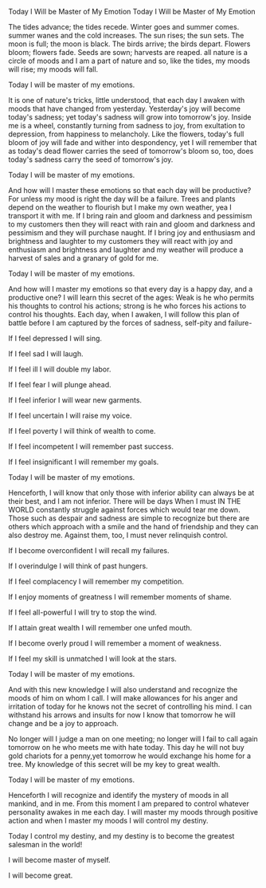 Today I Will be Master of My Emotion
Today I Will be Master of My Emotion

The tides advance; the tides recede. Winter goes and summer comes. summer wanes and the cold increases. The sun rises; the sun sets. The moon is full; the moon is black. The birds arrive; the birds depart. Flowers bloom; flowers fade. Seeds are sown; harvests are reaped. all nature is a circle of moods and I am a part of nature and so, like the tides, my moods will rise; my moods will fall.

Today I will be master of my emotions.

It is one of nature's tricks, little understood, that each day I awaken with moods that have changed from yesterday. Yesterday's joy will become today's sadness; yet today's sadness will grow into tomorrow's joy. Inside me is a wheel, constantly turning from sadness to joy, from exultation to depression, from happiness to melancholy. Like the flowers, today's full bloom of joy will fade and wither into despondency, yet I will remember that as today's dead flower carries the seed of tomorrow's bloom so, too, does today's sadness carry the seed of tomorrow's joy.

Today I will be master of my emotions.

And how will I master these emotions so that each day will be productive? For unless my mood is right the day will be a failure. Trees and plants depend on the weather to flourish but I make my own weather, yea I transport it with me. If I bring rain and gloom and darkness and pessimism to my customers then they will react with rain and gloom and darkness and pessimism and they will purchase naught. If I bring joy and enthusiasm and brightness and laughter to my customers they will react with joy and enthusiasm and brightness and laughter and my weather will produce a harvest of sales and a granary of gold for me.

Today I will be master of my emotions.

And how will I master my emotions so that every day is a happy day, and a productive one? I will learn this secret of the ages: Weak is he who permits his thoughts to control his actions; strong is he who forces his actions to control his thoughts. Each day, when I awaken, I will follow this plan of battle before I am captured by the forces of sadness, self-pity and failure-

If I feel depressed I will sing.

If I feel sad I will laugh.

If I feel ill I will double my labor.

If I feel fear I will plunge ahead.

If I feel inferior I will wear new garments.

If I feel uncertain I will raise my voice.

If I feel poverty I will think of wealth to come.

If I feel incompetent I will remember past success.

If I feel insignificant I will remember my goals.

Today I will be master of my emotions.

Henceforth, I will know that only those with inferior ability can always be at their best, and I am not inferior. There will be days When I must IN THE WORLD constantly struggle against forces which would tear me down. Those such as despair and sadness are simple to recognize but there are others which approach with a smile and the hand of friendship and they can also destroy me. Against them, too, I must never relinquish control.

If I become overconfident I will recall my failures.

If I overindulge I will think of past hungers.

If I feel complacency I will remember my competition.

If I enjoy moments of greatness I will remember moments of shame.

If I feel all-powerful I will try to stop the wind.

If I attain great wealth I will remember one unfed mouth.

If l become overly proud I will remember a moment of weakness.

If I feel my skill is unmatched I will look at the stars.

Today I will be master of my emotions.

And with this new knowledge I will also understand and recognize the moods of him on whom I call. I will make allowances for his anger and irritation of today for he knows not the secret of controlling his mind. I can withstand his arrows and insults for now I know that tomorrow he will change and be a joy to approach.

No longer will I judge a man on one meeting; no longer will I fail to call again tomorrow on he who meets me with hate today. This day he will not buy gold chariots for a penny,yet tomorrow he would exchange his home for a tree. My knowledge of this secret will be my key to great wealth.

Today l will be master of my emotions.

Henceforth I will recognize and identify the mystery of moods in all mankind, and in me. From this moment I am prepared to control whatever personality awakes in me each day. I will master my moods through positive action and when I master my moods I will control my destiny.

Today I control my destiny, and my destiny is to become the greatest salesman in the world!

I will become master of myself.

I will become great.